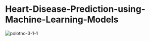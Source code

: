 # Heart-Disease-Prediction-using-Machine-Learning-Models
![polotno-3-1-1](https://github.com/bushrafatimakhan30/Heart-Disease-Prediction-using-Machine-Learning-Models/assets/120975147/4de3bc30-8325-4d41-b117-fffa522a8c37)
